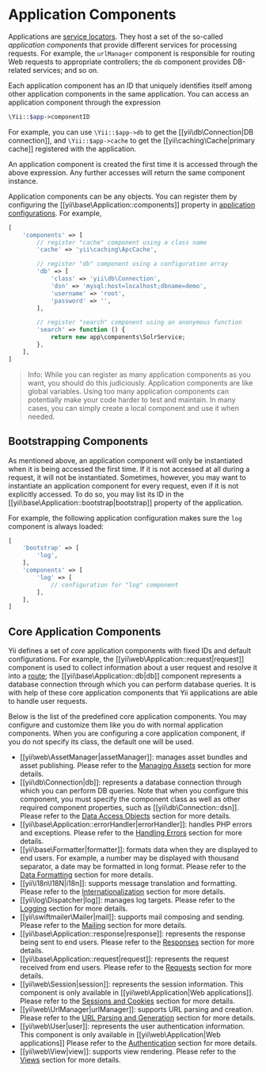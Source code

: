 Application Components
======================

Applications are [service locators](concept-service-locator.md). They host a set of the so-called
*application components* that provide different services for processing requests. For example,
the `urlManager` component is responsible for routing Web requests to appropriate controllers;
the `db` component provides DB-related services; and so on.

Each application component has an ID that uniquely identifies itself among other application components
in the same application. You can access an application component through the expression

```php
\Yii::$app->componentID
```

For example, you can use `\Yii::$app->db` to get the [[yii\db\Connection|DB connection]],
and `\Yii::$app->cache` to get the [[yii\caching\Cache|primary cache]] registered with the application.

An application component is created the first time it is accessed through the above expression. Any
further accesses will return the same component instance.

Application components can be any objects. You can register them by configuring
the [[yii\base\Application::components]] property in [application configurations](structure-applications.md#application-configurations).
For example,

```php
[
    'components' => [
        // register "cache" component using a class name
        'cache' => 'yii\caching\ApcCache',

        // register "db" component using a configuration array
        'db' => [
            'class' => 'yii\db\Connection',
            'dsn' => 'mysql:host=localhost;dbname=demo',
            'username' => 'root',
            'password' => '',
        ],

        // register "search" component using an anonymous function
        'search' => function () {
            return new app\components\SolrService;
        },
    ],
]
```

> Info: While you can register as many application components as you want, you should do this judiciously.
  Application components are like global variables. Using too many application components can potentially
  make your code harder to test and maintain. In many cases, you can simply create a local component
  and use it when needed.


## Bootstrapping Components <a name="bootstrapping-components"></a>

As mentioned above, an application component will only be instantiated when it is being accessed the first time.
If it is not accessed at all during a request, it will not be instantiated. Sometimes, however, you may want
to instantiate an application component for every request, even if it is not explicitly accessed.
To do so, you may list its ID in the [[yii\base\Application::bootstrap|bootstrap]] property of the application.

For example, the following application configuration makes sure the `log` component is always loaded:

```php
[
    'bootstrap' => [
        'log',
    ],
    'components' => [
        'log' => [
            // configuration for "log" component
        ],
    ],
]
```


## Core Application Components <a name="core-application-components"></a>

Yii defines a set of *core* application components with fixed IDs and default configurations. For example,
the [[yii\web\Application::request|request]] component is used to collect information about
a user request and resolve it into a [route](runtime-routing.md); the [[yii\base\Application::db|db]]
component represents a database connection through which you can perform database queries.
It is with help of these core application components that Yii applications are able to handle user requests.

Below is the list of the predefined core application components. You may configure and customize them
like you do with normal application components. When you are configuring a core application component,
if you do not specify its class, the default one will be used.

* [[yii\web\AssetManager|assetManager]]: manages asset bundles and asset publishing.
  Please refer to the [Managing Assets](output-assets.md) section for more details.
* [[yii\db\Connection|db]]: represents a database connection through which you can perform DB queries.
  Note that when you configure this component, you must specify the component class as well as other required
  component properties, such as [[yii\db\Connection::dsn]].
  Please refer to the [Data Access Objects](db-dao.md) section for more details.
* [[yii\base\Application::errorHandler|errorHandler]]: handles PHP errors and exceptions.
  Please refer to the [Handling Errors](tutorial-handling-errors.md) section for more details.
* [[yii\base\Formatter|formatter]]: formats data when they are displayed to end users. For example, a number
  may be displayed with thousand separator, a date may be formatted in long format.
  Please refer to the [Data Formatting](output-formatting.md) section for more details.
* [[yii\i18n\I18N|i18n]]: supports message translation and formatting.
  Please refer to the [Internationalization](tutorial-i18n.md) section for more details.
* [[yii\log\Dispatcher|log]]: manages log targets.
  Please refer to the [Logging](tutorial-logging.md) section for more details.
* [[yii\swiftmailer\Mailer|mail]]: supports mail composing and sending.
  Please refer to the [Mailing](tutorial-mailing.md) section for more details.
* [[yii\base\Application::response|response]]: represents the response being sent to end users.
  Please refer to the [Responses](runtime-responses.md) section for more details.
* [[yii\base\Application::request|request]]: represents the request received from end users.
  Please refer to the [Requests](runtime-requests.md) section for more details.
* [[yii\web\Session|session]]: represents the session information. This component is only available
  in [[yii\web\Application|Web applications]].
  Please refer to the [Sessions and Cookies](runtime-sessions-cookies.md) section for more details.
* [[yii\web\UrlManager|urlManager]]: supports URL parsing and creation.
  Please refer to the [URL Parsing and Generation](runtime-url-handling.md) section for more details.
* [[yii\web\User|user]]: represents the user authentication information. This component is only available
  in [[yii\web\Application|Web applications]]
  Please refer to the [Authentication](security-authentication.md) section for more details.
* [[yii\web\View|view]]: supports view rendering.
  Please refer to the [Views](structure-views.md) section for more details.
